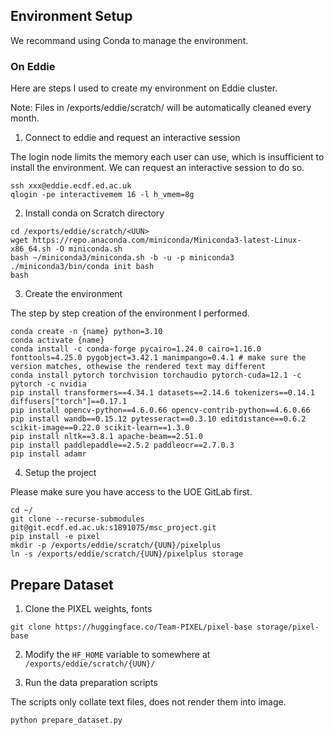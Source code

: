 ## Environment Setup

We recommand using Conda to manage the environment.


### On Eddie

Here are steps I used to create my environment on Eddie cluster.

Note: Files in /exports/eddie/scratch/ will be automatically cleaned every month. 

1. Connect to eddie and request an interactive session

The login node limits the memory each user can use, which is insufficient to install the environment. We can request an interactive session to do so.

```
ssh xxx@eddie.ecdf.ed.ac.uk
qlogin -pe interactivemem 16 -l h_vmem=8g
```

2. Install conda on Scratch directory

```
cd /exports/eddie/scratch/<UUN>
wget https://repo.anaconda.com/miniconda/Miniconda3-latest-Linux-x86_64.sh -O miniconda.sh
bash ~/miniconda3/miniconda.sh -b -u -p miniconda3
./miniconda3/bin/conda init bash
bash
```

3. Create the environment

The step by step creation of the environment I performed.

```
conda create -n {name} python=3.10
conda activate {name}
conda install -c conda-forge pycairo=1.24.0 cairo=1.16.0 fonttools=4.25.0 pygobject=3.42.1 manimpango=0.4.1 # make sure the version matches, othewise the rendered text may different
conda install pytorch torchvision torchaudio pytorch-cuda=12.1 -c pytorch -c nvidia
pip install transformers==4.34.1 datasets==2.14.6 tokenizers==0.14.1 diffusers["torch"]==0.17.1
pip install opencv-python==4.6.0.66 opencv-contrib-python==4.6.0.66
pip install wandb==0.15.12 pytesseract==0.3.10 editdistance==0.6.2 scikit-image==0.22.0 scikit-learn==1.3.0
pip install nltk==3.8.1 apache-beam==2.51.0
pip install paddlepaddle==2.5.2 paddleocr==2.7.0.3
pip install adamr
```

4. Setup the project

Please make sure you have access to the UOE GitLab first.

```
cd ~/
git clone --recurse-submodules git@git.ecdf.ed.ac.uk:s1891075/msc_project.git
pip install -e pixel
mkdir -p /exports/eddie/scratch/{UUN}/pixelplus
ln -s /exports/eddie/scratch/{UUN}/pixelplus storage
```

## Prepare Dataset

1. Clone the PIXEL weights, fonts

```
git clone https://huggingface.co/Team-PIXEL/pixel-base storage/pixel-base
```

2. Modify the `HF_HOME` variable to somewhere at `/exports/eddie/scratch/{UUN}/`

3. Run the data preparation scripts

The scripts only collate text files, does not render them into image.

```
python prepare_dataset.py
```
